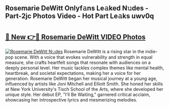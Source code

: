 ## Rosemarie DeWitt Onlyf𝚊ns Le𝚊ked N𝚞des - Part-2jc Photos Video - Hot Part Le𝚊ks uwv0q

# <h2><a href="http://ab46178.deff.icu/?id=Rosemarie+DeWitt">🔗 New 👉🔴 Rosemarie DeWitt VIDEO Photos</a></h2>

[![Rosemarie DeWitt N𝚞des](https://i.imgur.com/rIISA9y.gif)](http://ab46178.deff.icu/?id=Rosemarie+DeWitt)
Rosemarie DeWitt is a rising star in the indie-pop scene. With a voice that evokes vulnerability and strength in equal measure, she crafts heartfelt songs that resonate with audiences on a deeply personal level. Her music tackles complex themes like mental health, heartbreak, and societal expectations, making her a voice for her generation. Rosemarie DeWitt began her musical journey at a young age, influenced by artists like Joni Mitchell and Elliott Smith. She honed her skills at New York University's Tisch School of the Arts, where she developed her unique style. Her debut EP, "I'll Be Waiting," garnered critical acclaim, showcasing her introspective lyrics and mesmerizing melodies.
